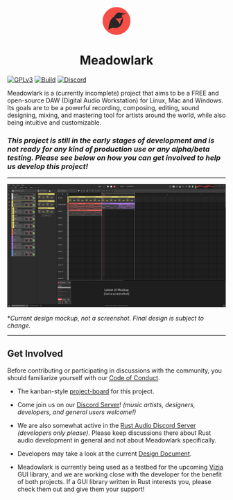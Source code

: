 <div align="center"><img src="./assets/branding/meadowlark-logo-128.png" width="64px" height="64px"/><h1>Meadowlark</h1></div>

[![GPLv3](https://img.shields.io/badge/license-GPL-3)](./LICENSE)
[![Build](https://github.com/MeadowlarkDAW/Meadowlark/actions/workflows/build.yml/badge.svg?branch=main)](https://github.com/MeadowlarkDAW/Meadowlark/actions/workflows/build.yml)
[![Discord](https://img.shields.io/discord/854818272788348958.svg?label=&logo=discord&logoColor=ffffff&color=7389D8&labelColor=6A7EC2)](https://discord.gg/2W3Xvc8wy4)

Meadowlark is a (currently incomplete) project that aims to be a FREE and open-source DAW (Digital Audio Workstation) for Linux, Mac and Windows. Its goals are to be a powerful recording, composing, editing, sound designing, mixing, and mastering tool for artists around the world, while also being intuitive and customizable.

### ***This project is still in the early stages of development and is not ready for any kind of production use or any alpha/beta testing. Please see below on how you can get involved to help us develop this project!***

<hr/>

<center>
  <img src="./assets/design/gui-mockup-version3.png" alt="UI Design Mockup"/>
</center>

**Current design mockup, not a screenshot. Final design is subject to change.*

<hr/>

## Get Involved

Before contributing or participating in discussions with the community, you should familiarize yourself with our [Code of Conduct].

* The kanban-style [project-board] for this project.

* Come join us on our [Discord Server]! *(music artists, designers, developers, and general users welcome!)*

* We are also somewhat active in the [Rust Audio Discord Server] *(developers only please)*. Please keep discussions there about Rust audio development in general and not about Meadowlark specifically.

* Developers may take a look at the current [Design Document].

* Meadowlark is currently being used as a testbed for the upcoming [Vizia] GUI library, and we are working close with the developer for the benefit of both projects. If a GUI library written in Rust interests you, please check them out and give them your support!

[Design Document]: ./DESIGN_DOC.md
[Discord Server]: https://discord.gg/2W3Xvc8wy4
[Rust Audio Discord Server]: https://discord.gg/Qs2Zwtf9Gf
[Rust]: https://www.rust-lang.org/
[Code of Conduct]: ./CODE_OF_CONDUCT.md
[project-board]: https://github.com/orgs/MeadowlarkDAW/projects/3/views/1
[Vizia]: https://github.com/vizia/vizia
